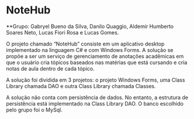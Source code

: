 # NoteHub

**Grupo: Gabryel Bueno da Silva, Danilo Quaggio, Aldemir Humberto Soares Neto, Lucas Fiori Rosa e Lucas Gomes. 

O projeto chamado “NoteHub” consiste em um aplicativo desktop implementado na linguagem C# e com Windows Forms. A solução se propõe a ser um serviço de gerenciamento de anotações acadêmicas em que o usuário cria tópicos baseados nas matérias que está cursando e cria notas de aula dentro de cada tópico. 

A solução foi dividida em 3 projetos: o projeto Windows Forms, uma Class Library chamada DAO e outra Class Library chamada Classes. 

A solução não conta com persistência de dados. No entanto, a estrutura de persistência está implementado na Class Library DAO. O banco escolhido pelo grupo foi o MySql. 

